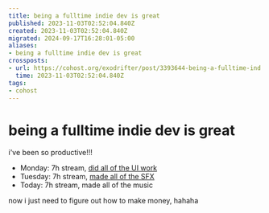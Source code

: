 ```yaml
---
title: being a fulltime indie dev is great
published: 2023-11-03T02:52:04.840Z
created: 2023-11-03T02:52:04.840Z
migrated: 2024-09-17T16:28:01-05:00
aliases:
- being a fulltime indie dev is great
crossposts:
- url: https://cohost.org/exodrifter/post/3393644-being-a-fulltime-ind
  time: 2023-11-03T02:52:04.840Z
tags:
- cohost
---
```


# being a fulltime indie dev is great

i've been so productive!!!

- Monday: 7h stream, [did all of the UI work](20231031002255.md)
- Tuesday: 7h stream, [made all of the SFX](20231031220206.md)
- Today: 7h stream, made all of the music

now i just need to figure out how to make money, hahaha

